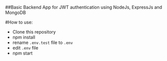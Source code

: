 ##Basic Backend App for JWT authentication using NodeJs, ExpressJs and MongoDB

#How to use:

- Clone this repository
- npm install
- rename `.env.test` file to `.env`
- edit `.env` file
- npm start
